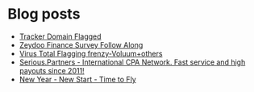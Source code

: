 # Blog posts
<!-- BLOG-POST-LIST:START -->
- [Tracker Domain Flagged](https://afflift.com/f/threads/tracker-domain-flagged.10287/)
- [Zeydoo Finance Survey Follow Along](https://afflift.com/f/threads/zeydoo-finance-survey-follow-along.10174/)
- [Virus Total Flagging frenzy-Voluum+others](https://afflift.com/f/threads/virus-total-flagging-frenzy-voluum-others.10293/)
- [Serious.Partners - International CPA Network. Fast service and high payouts since 2011!](https://afflift.com/f/threads/serious-partners-international-cpa-network-fast-service-and-high-payouts-since-2011.10141/)
- [New Year - New Start - Time to Fly](https://afflift.com/f/threads/new-year-new-start-time-to-fly.10184/)
<!-- BLOG-POST-LIST:END -->
